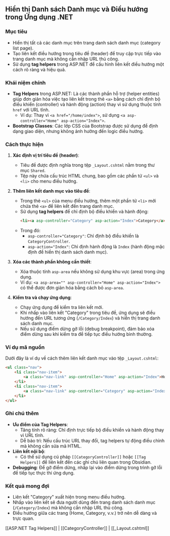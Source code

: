 ## Hiển thị Danh sách Danh mục và Điều hướng trong Ứng dụng .NET

### Mục tiêu
- Hiển thị tất cả các danh mục trên trang danh sách danh mục (category list page).
- Tạo liên kết điều hướng trong tiêu đề (header) để truy cập trực tiếp vào trang danh mục mà không cần nhập URL thủ công.
- Sử dụng **tag helpers** trong ASP.NET để cấu hình liên kết điều hướng một cách rõ ràng và hiệu quả.

### Khái niệm chính
- **Tag Helpers** trong ASP.NET: Là các thành phần hỗ trợ (helper entities) giúp đơn giản hóa việc tạo liên kết trong thẻ `<a>` bằng cách chỉ định bộ điều khiển (controller) và hành động (action) thay vì sử dụng thuộc tính `href` với URL tĩnh.
  - Ví dụ: Thay vì `<a href="/home/index">`, sử dụng `<a asp-controller="Home" asp-action="Index">`.
- **Bootstrap Classes**: Các lớp CSS của Bootstrap được sử dụng để định dạng giao diện, nhưng không ảnh hưởng đến logic điều hướng.

### Cách thực hiện
1. **Xác định vị trí tiêu đề (header)**:
   - Tiêu đề được định nghĩa trong tệp `_Layout.cshtml` nằm trong thư mục `Shared`.
   - Tệp này chứa cấu trúc HTML chung, bao gồm các phần tử `<ul>` và `<li>` cho menu điều hướng.

2. **Thêm liên kết danh mục vào tiêu đề**:
   - Trong thẻ `<ul>` của menu điều hướng, thêm một phần tử `<li>` mới chứa thẻ `<a>` để liên kết đến trang danh mục.
   - Sử dụng **tag helpers** để chỉ định bộ điều khiển và hành động:
     ```html
     <li><a asp-controller="Category" asp-action="Index">Category</a></li>
     ```
   - Trong đó:
     - `asp-controller="Category"`: Chỉ định bộ điều khiển là `CategoryController`.
     - `asp-action="Index"`: Chỉ định hành động là `Index` (hành động mặc định để hiển thị danh sách danh mục).

3. **Xóa các thành phần không cần thiết**:
   - Xóa thuộc tính `asp-area` nếu không sử dụng khu vực (area) trong ứng dụng.
   - Ví dụ: `<a asp-area="" asp-controller="Home" asp-action="Index">` có thể được đơn giản hóa bằng cách bỏ `asp-area`.

4. **Kiểm tra và chạy ứng dụng**:
   - Chạy ứng dụng để kiểm tra liên kết mới.
   - Khi nhấp vào liên kết "Category" trong tiêu đề, ứng dụng sẽ điều hướng đến URL tương ứng (`/Category/Index`) và hiển thị trang danh sách danh mục.
   - Nếu sử dụng điểm dừng gỡ lỗi (debug breakpoint), đảm bảo xóa điểm dừng sau khi kiểm tra để tiếp tục điều hướng bình thường.

### Ví dụ mã nguồn
Dưới đây là ví dụ về cách thêm liên kết danh mục vào tệp `_Layout.cshtml`:

```html
<ul class="nav">
    <li class="nav-item">
        <a class="nav-link" asp-controller="Home" asp-action="Index">Home</a>
    </li>
    <li class="nav-item">
        <a class="nav-link" asp-controller="Category" asp-action="Index">Category</a>
    </li>
</ul>
```

### Ghi chú thêm
- **Ưu điểm của Tag Helpers**:
  - Tăng tính rõ ràng: Chỉ định trực tiếp bộ điều khiển và hành động thay vì URL tĩnh.
  - Dễ bảo trì: Nếu cấu trúc URL thay đổi, tag helpers tự động điều chỉnh mà không cần sửa mã HTML.
- **Liên kết nội bộ**: 
  - Có thể sử dụng cú pháp `[[CategoryController]]` hoặc `[[Tag Helpers]]` để liên kết đến các ghi chú liên quan trong Obsidian.
- **Debugging**: Để gỡ điểm dừng, nhấp lại vào điểm dừng trong trình gỡ lỗi để tiếp tục thực thi ứng dụng.

### Kết quả mong đợi
- Liên kết "Category" xuất hiện trong menu điều hướng.
- Nhấp vào liên kết sẽ đưa người dùng đến trang danh sách danh mục (`/Category/Index`) mà không cần nhập URL thủ công.
- Điều hướng giữa các trang (Home, Category, v.v.) trở nên dễ dàng và trực quan.

[[ASP.NET Tag Helpers]] | [[CategoryController]] | [[_Layout.cshtml]]

